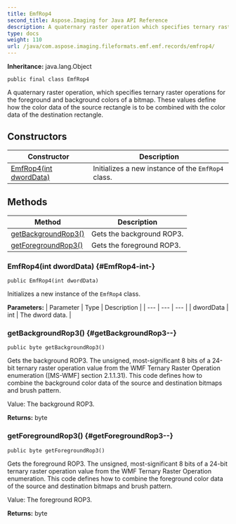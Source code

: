 ```yaml
---
title: EmfRop4
second_title: Aspose.Imaging for Java API Reference
description: A quaternary raster operation which specifies ternary raster operations for the foreground and background colors of a bitmap.
type: docs
weight: 110
url: /java/com.aspose.imaging.fileformats.emf.emf.records/emfrop4/
---
```

**Inheritance:**
java.lang.Object
```
public final class EmfRop4
```

A quaternary raster operation, which specifies ternary raster operations for the foreground and background colors of a bitmap. These values define how the color data of the source rectangle is to be combined with the color data of the destination rectangle.
## Constructors

| Constructor | Description |
| --- | --- |
| [EmfRop4(int dwordData)](#EmfRop4-int-) | Initializes a new instance of the `EmfRop4` class. |
## Methods

| Method | Description |
| --- | --- |
| [getBackgroundRop3()](#getBackgroundRop3--) | Gets the background ROP3. |
| [getForegroundRop3()](#getForegroundRop3--) | Gets the foreground ROP3. |
### EmfRop4(int dwordData) {#EmfRop4-int-}
```
public EmfRop4(int dwordData)
```


Initializes a new instance of the `EmfRop4` class.

**Parameters:**
| Parameter | Type | Description |
| --- | --- | --- |
| dwordData | int | The dword data. |

### getBackgroundRop3() {#getBackgroundRop3--}
```
public byte getBackgroundRop3()
```


Gets the background ROP3. The unsigned, most-significant 8 bits of a 24-bit ternary raster operation value from the WMF Ternary Raster Operation enumeration ([MS-WMF] section 2.1.1.31). This code defines how to combine the background color data of the source and destination bitmaps and brush pattern.

Value: The background ROP3.

**Returns:**
byte
### getForegroundRop3() {#getForegroundRop3--}
```
public byte getForegroundRop3()
```


Gets the foreground ROP3. The unsigned, most-significant 8 bits of a 24-bit ternary raster operation value from the WMF Ternary Raster Operation enumeration. This code defines how to combine the foreground color data of the source and destination bitmaps and brush pattern.

Value: The foreground ROP3.

**Returns:**
byte
